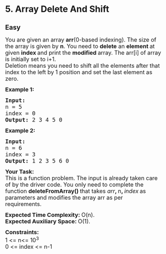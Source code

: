# 5. Array Delete And Shift
## Easy 
<div class="problem-statement">
                <p></p><p><span style="font-size:18px">You are given an array <strong>arr</strong>(0-based indexing). The size of the array is given by <strong>n</strong>. You need to <strong>delete</strong> an <strong>element </strong>at given <strong>index </strong>and print the <strong>modified </strong>array. The arr[i] of array is initially set to i+1.<br>
Deletion means you need to shift all the elements after that index to the left by 1 position and set the last element as zero.</span></p>

<p><span style="font-size:18px"><strong>Example 1:</strong></span></p>

<pre><span style="font-size:18px"><strong>Input:
</strong>n = 5
index = 0
<strong>Output: </strong>2 3 4 5 0</span>
</pre>

<p><span style="font-size:18px"><strong>Example 2:</strong></span></p>

<pre><span style="font-size:18px"><strong>Input:
</strong>n = 6
index = 3
<strong>Output: </strong>1 2 3 5 6 0</span></pre>

<p><strong><span style="font-size:18px">Your Task:</span></strong><br>
<span style="font-size:18px">This is a function problem. The input is already taken care of by the driver code. You only need to complete the function <strong>deleteFromArray() </strong>that takes <em>arr</em><strong>, </strong>n<strong>, </strong><em>index<strong> </strong></em>as parameters and modifies the array arr as per requirements.&nbsp;</span></p>

<p><span style="font-size:18px"><strong>Expected Time Complexity:&nbsp;</strong>O(n).<br>
<strong>Expected Auxiliary Space:&nbsp;</strong>O(1).</span></p>

<p><strong><span style="font-size:18px">Constraints:</span></strong><br>
<span style="font-size:18px">1 &lt;= n&lt;= 10<sup>3</sup><br>
0 &lt;= index &lt;= n-1</span></p>
 <p></p>
            </div>